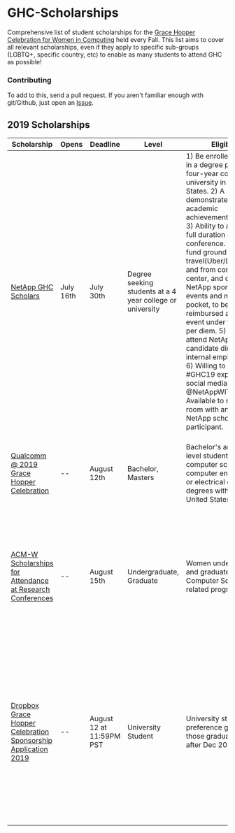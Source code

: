# GHC-Scholarships

Comprehensive list of student scholarships for the [Grace Hopper Celebration for
Women in Computing](http://ghc.anitaborg.org/) held every Fall. This list aims
to cover all relevant scholarships, even if they apply to specific sub-groups
(LGBTQ+, specific country, etc) to enable as many students to attend GHC as
possible!

### Contributing

To add to this, send a pull request. If you aren't familiar enough with git/Github, just open an
[Issue](https://github.com/Ladies-Storm-Hackathons/GHC-Scholarships/issues).

## 2019 Scholarships

| Scholarship | Opens | Deadline | Level | Eligibility | Includes |
| --- | --- | --- | --- | --- | --- |
| [NetApp GHC Scholars](https://forms.office.com/Pages/ResponsePage.aspx?id=oBEJS5uSFUeUS8A3RRZbOnusOrNMtJ5IpQALbxY6n6ZUQVcwWlRKVlNDUE5YNU1YSDVUNDNLN0EzRS4u&linkId=100000007112384) | July 16th | July 30th | Degree seeking students at a 4 year college or university | 1) Be enrolled full time in a degree program at a four-year college or university in the United States. 2) A demonstrated record of academic achievement/excellence. 3) Ability to attend the full duration of the conference. 4) Ability to fund ground travel(Uber/Lyft/taxi) to and from conference center, and outside of NetApp sponsored events and meals out of pocket, to be reimbursed after the event under the required per diem. 5) Ability to attend NetApp candidate dinner and internal employee event. 6) Willing to share #GHC19 experience on social media, tagging @NetAppWIT. 7)	Available to share a room with another NetApp scholar program participant. | Ticket, room, $150 for ground transportation, $90 for food per diem, NetApp candidate dinner, internal employee event.|
| [Qualcomm @ 2019 Grace Hopper Celebration](https://qualcommghc19.splashthat.com/) | -- | August 12th | Bachelor, Masters| Bachelor's and master's level students in computer science, computer engineering, or electrical engineering degrees within the United States| Paid registration, paid travel and accommodation;  private Qualcomm reception and networking session|
| [ACM-W Scholarships for Attendance at Research Conferences](https://women.acm.org/scholarships/) | -- | August 15th | Undergraduate,<br>Graduate | Women undergraduate and graduate students in Computer Science and related programs. | The ACM-W scholarships are divided between scholarships of up to $600 for intra-continental conference travel, and scholarships of up to $1200 for intercontinental conference travel. |
| [Dropbox Grace Hopper Celebration Sponsorship Application 2019](https://docs.google.com/forms/d/e/1FAIpQLSfBqJ3D12XMdKVq4jJQ0eUYVzGVWx5oWppggYB1nd4pjxcHjw/viewform?fbclid=IwAR1rqWXE8V7ESlNZWSkLZQnlo4t9VL5Lvd4kgo5crZz0KQL7adOTWOP5MOk) | -- | August 12 at 11:59PM PST | University Student | University student, with preference given to those graduating on or after Dec 2019 | Registration to attend the 2019 Grace Hopper Celebration of Women in Computing Conference taking place in Orlando, FL from October 2-4, 2019. Please note, this sponsorship includes your registration to attend the conference only. Travel (hotel & airfare) are not included. |
